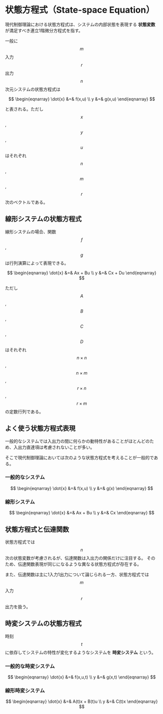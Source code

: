 # 状態方程式（State-space Equation）

現代制御理論における状態方程式は、システムの内部状態を表現する **状態変数** が満足すべき連立1階微分方程式を指す。

一般に$$m$$入力$$r$$出力$$n$$次元システムの状態方程式は

$$
\begin{eqnarray}
\dot{x} &=& f(x,u) \\
y &=& g(x,u)
\end{eqnarray}
$$

と表される。ただし$$x$$,$$y$$,$$u$$はそれぞれ$$n$$,$$m$$,$$r$$次のベクトルである。

## 線形システムの状態方程式

線形システムの場合、関数$$f$$,$$g$$は行列演算によって表現できる。

$$
\begin{eqnarray}
\dot{x} &=& Ax + Bu \\
y &=& Cx + Du
\end{eqnarray}
$$

ただし$$A$$,$$B$$,$$C$$,$$D$$はそれぞれ$$n \times n$$,$$n \times m$$,$$r \times n$$,$$r \times m$$の定数行列である。

## よく使う状態方程式表現

一般的なシステムでは入出力の間に何らかの動特性があることがほとんどのため、入出力直達項は考慮されないことが多い。

そこで現代制御理論においては次のような状態方程式を考えることが一般的である。

### 一般的なシステム

$$
\begin{eqnarray}
\dot{x} &=& f(x,u) \\
y &=& g(x)
\end{eqnarray}
$$

### 線形システム

$$
\begin{eqnarray}
\dot{x} &=& Ax + Bu \\
y &=& Cx
\end{eqnarray}
$$

## 状態方程式と伝達関数

状態方程式では$$n$$次の状態変数が考慮されるが、伝達関数は入出力の関係だけに注目する。
そのため、伝達関数表現が同じになるような異なる状態方程式が存在する。

また、伝達関数は主に1入力1出力について論じられる一方、状態方程式では$$m$$入力$$r$$出力を扱う。

## 時変システムの状態方程式

時刻$$t$$に依存してシステムの特性が変化するようなシステムを **時変システム** という。

### 一般的な時変システム

$$
\begin{eqnarray}
\dot{x} &=& f(x,u,t) \\
y &=& g(x,t)
\end{eqnarray}
$$

### 線形時変システム

$$
\begin{eqnarray}
\dot{x} &=& A(t)x + B(t)u \\
y &=& C(t)x
\end{eqnarray}
$$

